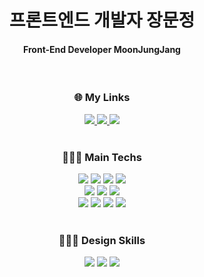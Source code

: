 <div align=center>
<h1>프론트엔드 개발자 장문정</h1>
  
<h4>Front-End Developer MoonJungJang</h4>
<br>
  
<h3> 🌐 My Links </h3>
  
<div>
<a href="mailto:gamangee1991@gmail.com">
<img src="https://img.shields.io/badge/Gmail-EA4335?style=for-the-badge&logo=Gmail&logoColor=white">
</a>

<a href="https://heliotrope-clavicle-ac1.notion.site/bf74af9b387f43c885e5a9e146da321a">

<img src="https://img.shields.io/badge/Notion-000000?style=for-the-badge&logo=Notion&logoColor=white">
</a>
<a href="https://velog.io/@gamangee">

<img src="https://img.shields.io/badge/Velog-20C997?style=for-the-badge&logo=Velog&logoColor=white">
</a>
</div>
  
<br>
  
<h3> 👩🏻‍💻 Main Techs </h3>

<div>
<img src="https://img.shields.io/badge/HTML5-E34F26?style=for-the-badge&logo=HTML5&logoColor=white">
<img src="https://img.shields.io/badge/CSS-1572B6?style=for-the-badge&logo=CSS3&logoColor=white">
<img src="https://img.shields.io/badge/JavaScript-F7DF1E?style=for-the-badge&logo=JavaScript&logoColor=white">
<img src="https://img.shields.io/badge/TypeScript-3178C6?style=for-the-badge&logo=TypeScript&logoColor=white">
</div>

<div>
<img src="https://img.shields.io/badge/SCSS-CC6699?style=for-the-badge&logo=SCSS&logoColor=white">
<img src="https://img.shields.io/badge/TailwindCSS-06B6D4?style=for-the-badge&logo=TailwindCSS&logoColor=white">
<img src="https://img.shields.io/badge/Styled-components-DB7093?style=for-the-badge&logo=Styled-components&logoColor=white">
</div>
  
<div>
<img src="https://img.shields.io/badge/React-61DAFB?style=for-the-badge&logo=React&logoColor=white">
<img src="https://img.shields.io/badge/Next-000000?style=for-the-badge&logo=Next&logoColor=white">
<img src="https://img.shields.io/badge/ReactQuery-FF4154?style=for-the-badge&logo=ReactQuery&logoColor=white">
<img src="https://img.shields.io/badge/ReactHookForm-EC5990?style=for-the-badge&logo=ReactHookForm&logoColor=white">
</div>
  
<br>
<h3> 👩🏻‍🎨 Design Skills</h3>
<div>
<img src="https://img.shields.io/badge/Figma-F24E1E?style=for-the-badge&logo=Figma&logoColor=white">
<img src="https://img.shields.io/badge/Adobe Photoshop-31A8FF?style=for-the-badge&logo=Adobe Photoshop&logoColor=white">
<img src="https://img.shields.io/badge/Adobe Illustrator-FF9A00?style=for-the-badge&logo=Adobe Illustrator&logoColor=white">
</div>
  
<br>

</div>





